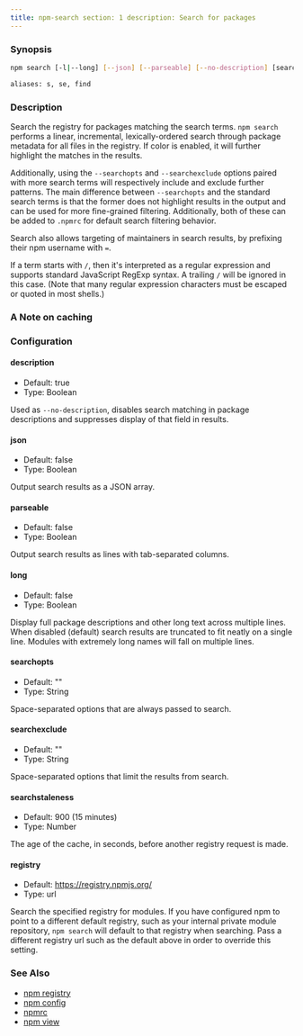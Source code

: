 ```yaml
---
title: npm-search section: 1 description: Search for packages
---
```


### Synopsis

```bash
npm search [-l|--long] [--json] [--parseable] [--no-description] [search terms ...]

aliases: s, se, find
```

### Description

Search the registry for packages matching the search terms. `npm search`
performs a linear, incremental, lexically-ordered search through package metadata for all files in the registry. If
color is enabled, it will further highlight the matches in the results.

Additionally, using the `--searchopts` and `--searchexclude` options paired with more search terms will respectively
include and exclude further patterns. The main difference between `--searchopts` and the standard search terms is that
the former does not highlight results in the output and can be used for more fine-grained filtering. Additionally, both
of these can be added to `.npmrc` for default search filtering behavior.

Search also allows targeting of maintainers in search results, by prefixing their npm username with `=`.

If a term starts with `/`, then it's interpreted as a regular expression and supports standard JavaScript RegExp syntax.
A trailing `/` will be ignored in this case. (Note that many regular expression characters must be escaped or quoted in
most shells.)

### A Note on caching

### Configuration

#### description

* Default: true
* Type: Boolean

Used as `--no-description`, disables search matching in package descriptions and suppresses display of that field in
results.

#### json

* Default: false
* Type: Boolean

Output search results as a JSON array.

#### parseable

* Default: false
* Type: Boolean

Output search results as lines with tab-separated columns.

#### long

* Default: false
* Type: Boolean

Display full package descriptions and other long text across multiple lines. When disabled (default) search results are
truncated to fit neatly on a single line. Modules with extremely long names will fall on multiple lines.

#### searchopts

* Default: ""
* Type: String

Space-separated options that are always passed to search.

#### searchexclude

* Default: ""
* Type: String

Space-separated options that limit the results from search.

#### searchstaleness

* Default: 900 (15 minutes)
* Type: Number

The age of the cache, in seconds, before another registry request is made.

#### registry

* Default: https://registry.npmjs.org/
* Type: url

Search the specified registry for modules. If you have configured npm to point to a different default registry, such as
your internal private module repository, `npm search` will default to that registry when searching. Pass a different
registry url such as the default above in order to override this setting.

### See Also

* [npm registry](/using-npm/registry)
* [npm config](/commands/npm-config)
* [npmrc](/configuring-npm/npmrc)
* [npm view](/commands/npm-view)
